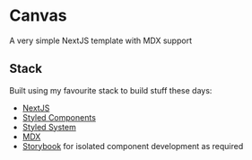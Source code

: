 # Canvas

A very simple NextJS template with MDX support

## Stack

Built using my favourite stack to build stuff these days:

- [NextJS](https://nextjs.org/)
- [Styled Components](https://styled-components.com/)
- [Styled System](https://styled-system.com/)
- [MDX](https://mdxjs.com/)
- [Storybook](https://storybook.js.org/) for isolated component development as required
